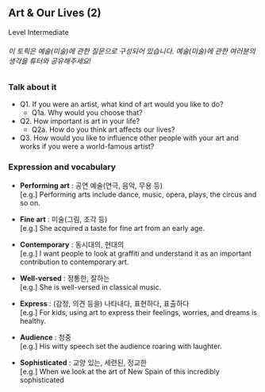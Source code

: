 ## Art & Our Lives (2)
Level Intermediate
###### 이 토픽은 예술(미술)에 관한 질문으로 구성되어 있습니다. 예술(미술)에 관한 여러분의 생각을 튜터와 공유해주세요!

### Talk about it
- Q1. If you were an artist, what kind of art would you like to do?
  - Q1a. Why would you choose that?
- Q2. How important is art in your life?
  - Q2a. How do you think art affects our lives?
- Q3. How would you like to influence other people with your art and works if you were a world-famous artist?
### Expression and vocabulary
- **Performing art** : 공연 예술(연극, 음악, 무용 등)  
[e.g.] Performing arts include dance, music, opera, plays, the circus and so on.

- **Fine art** : 미술(그림, 조각 등)  
[e.g.] She acquired a taste for fine art from an early age.

- **Contemporary** : 동시대의, 현대의  
[e.g.] I want people to look at graffiti and understand it as an important contribution to contemporary art.

- **Well-versed** : 정통한, 잘하는  
[e.g.] She is well-versed in classical music.

- **Express** : (감정, 의견 등을) 나타내다, 표현하다, 표출하다  
[e.g.] For kids, using art to express their feelings, worries, and dreams is healthy.

- **Audience** : 청중  
[e.g.] His witty speech set the audience roaring with laughter.

- **Sophisticated** : 교양 있는, 세련된, 정교한  
[e.g.] When we look at the art of New Spain of this incredibly sophisticated


